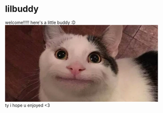 # lilbuddy
welcome!!!!! here's a little buddy :D
<img src="5954b408c66525ad932faa693a647e3f.jpeg" alt="Alt text" title="bud">
ty i hope u enjoyed <3
